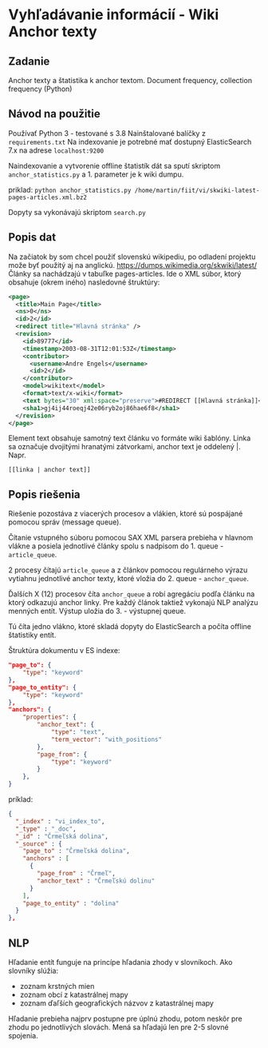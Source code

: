 # Vyhľadávanie informácií - Wiki Anchor texty

## Zadanie
Anchor texty a štatistika k anchor textom. Document frequency, collection frequency (Python)

## Návod na použitie
Používať Python 3 - testované s 3.8
Nainštalované balíčky z `requirements.txt`
Na indexovanie je potrebné mať dostupný ElasticSearch 7.x na adrese `localhost:9200`

Naindexovanie a vytvorenie offline štatistík dát sa sputí skriptom `anchor_statistics.py` a 1. parameter je k wiki dumpu.

priklad: `python anchor_statistics.py /home/martin/fiit/vi/skwiki-latest-pages-articles.xml.bz2`

Dopyty sa vykonávajú skriptom `search.py`


## Popis dat
Na začiatok by som chcel použiť slovenskú wikipediu, po odladení projektu može byť použitý aj na anglickú. https://dumps.wikimedia.org/skwiki/latest/
Články sa nachádzajú v tabuľke pages-articles. Ide o XML súbor, ktorý obsahuje (okrem iného) nasledovné štruktúry: 
```xml
<page>
  <title>Main Page</title>
  <ns>0</ns>
  <id>2</id>
  <redirect title="Hlavná stránka" />
  <revision>
    <id>89777</id>
    <timestamp>2003-08-31T12:01:53Z</timestamp>
    <contributor>
      <username>Andre Engels</username>
      <id>2</id>
    </contributor>
    <model>wikitext</model>
    <format>text/x-wiki</format>
    <text bytes="30" xml:space="preserve">#REDIRECT [[Hlavná stránka]]</text>
    <sha1>gj4ij44roeqj42e06ryb2oj86hae6f8</sha1>
  </revision>
</page>
```

Element text obsahuje samotný text článku vo formáte wiki šablóny. Linka sa označuje dvojitými hranatými zátvorkami, anchor text je oddelený |. Napr. 
```
[[linka | anchor text]]
```

## Popis riešenia
Riešenie pozostáva z viacerých procesov a vlákien, ktoré sú pospájané pomocou správ (message queue).

Čítanie vstupného súboru pomocou SAX XML parsera prebieha v hlavnom vlákne a posiela jednotlivé články spolu s nadpisom do 1. queue - `article_queue`.

2 procesy čítajú `article_queue` a z článkov pomocou regulárneho výrazu vytiahnu jednotlivé anchor texty, ktoré vložia do 2. queue - `anchor_queue`.

Ďalších X (12) procesov číta `anchor_queue` a robí agregáciu podľa článku na ktorý odkazujú anchor linky. Pre každý článok taktiež vykonajú NLP analýzu menných entít.
Výstup uložia do 3. - výstupnej queue.

Tú číta jedno vlákno, ktoré skladá dopyty do ElasticSearch a počíta offline štatistiky entít.

Štruktúra dokumentu v ES indexe:

```json
"page_to": {
    "type": "keyword"
},
"page_to_entity": {
    "type": "keyword"
},
"anchors": {
    "properties": {
        "anchor_text": {
            "type": "text",
            "term_vector": "with_positions"
        },
        "page_from": {
            "type": "keyword"
        }
    },
}       
```

príklad:
```json
{
  "_index" : "vi_index_to",
  "_type" : "_doc",
  "_id" : "Črmeľská dolina",
  "_source" : {
    "page_to" : "Črmeľská dolina",
    "anchors" : [
      {
        "page_from" : "Črmeľ",
        "anchor_text" : "Črmeľskú dolinu"
      }
    ],
    "page_to_entity" : "dolina"
  }
},
```

## NLP
Hľadanie entít funguje na princípe hľadania zhody v slovníkoch. 
Ako slovníky slúžia:
- zoznam krstných mien
- zoznam obcí z katastrálnej mapy
- zoznam ďaľších geografických názvov z katastrálnej mapy

Hľadanie prebieha najprv postupne pre úplnú zhodu, potom neskôr pre zhodu po jednotlivých slovách.
Mená sa hľadajú len pre 2-5 slovné spojenia.

